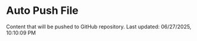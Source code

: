 # Auto Push File

Content that will be pushed to GitHub repository.
Last updated: 06/27/2025, 10:10:09 PM